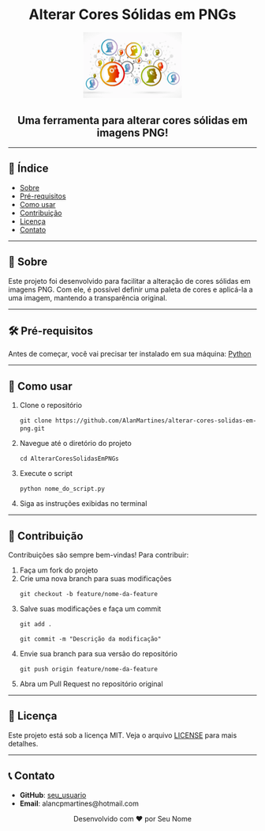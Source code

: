 <h1 align="center">Alterar Cores Sólidas em PNGs</h1>

<p align="center">
    <img src="./passthru.webp" alt="Logo do projeto" width="200">
</p>

<h2 align="center">Uma ferramenta para alterar cores sólidas em imagens PNG!</h2>

<hr>

<h2>📖 Índice</h2>
<ul>
    <li><a href="#-sobre">Sobre</a></li>
    <li><a href="#-pré-requisitos">Pré-requisitos</a></li>
    <li><a href="#-como-usar">Como usar</a></li>
    <li><a href="#-contribuicao">Contribuição</a></li>
    <li><a href="#-licenca">Licença</a></li>
    <li><a href="#-contato">Contato</a></li>
</ul>

<hr>

<h2 id="sobre">📜 Sobre</h2>
<p>
    Este projeto foi desenvolvido para facilitar a alteração de cores sólidas em imagens PNG. Com ele, é possível definir uma paleta de cores e aplicá-la a uma imagem, mantendo a transparência original.
</p>

<hr>

<h2 id="pre-requisitos">🛠 Pré-requisitos</h2>
<p>
    Antes de começar, você vai precisar ter instalado em sua máquina:
    <a href="https://www.python.org/downloads/">Python</a>
</p>

<hr>

<h2 id="como-usar">🚀 Como usar</h2>
<ol>
    <li>Clone o repositório</li>
    <pre><code>git clone https://github.com/AlanMartines/alterar-cores-solidas-em-png.git</code></pre>
    <li>Navegue até o diretório do projeto</li>
    <pre><code>cd AlterarCoresSolidasEmPNGs</code></pre>
    <li>Execute o script</li>
    <pre><code>python nome_do_script.py</code></pre>
    <li>Siga as instruções exibidas no terminal</li>
</ol>

<hr>

<h2 id="contribuicao">🤝 Contribuição</h2>
<p>
    Contribuições são sempre bem-vindas! Para contribuir:
</p>
<ol>
    <li>Faça um fork do projeto</li>
    <li>Crie uma nova branch para suas modificações</li>
    <pre><code>git checkout -b feature/nome-da-feature</code></pre>
    <li>Salve suas modificações e faça um commit</li>
    <pre><code>git add .</code></pre>
    <pre><code>git commit -m "Descrição da modificação"</code></pre>
    <li>Envie sua branch para sua versão do repositório</li>
    <pre><code>git push origin feature/nome-da-feature</code></pre>
    <li>Abra um Pull Request no repositório original</li>
</ol>

<hr>

<h2 id="licenca">📝 Licença</h2>
<p>
    Este projeto está sob a licença MIT. Veja o arquivo <a href="LICENSE">LICENSE</a> para mais detalhes.
</p>

<hr>

<h2 id="contato">📞 Contato</h2>
<ul>
    <li><strong>GitHub</strong>: <a href="https://github.com/AlanMArtines">seu_usuario</a></li>
    <li><strong>Email</strong>: alancpmartines@hotmail.com</li>
</ul>

<p align="center">Desenvolvido com ❤️ por Seu Nome</p>
